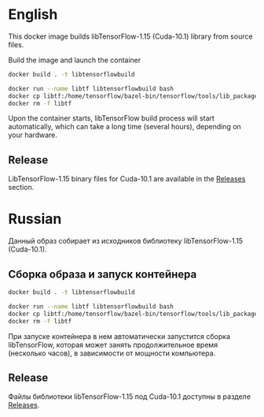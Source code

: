# English 
This docker image builds libTensorFlow-1.15 (Cuda-10.1) library from source files.

Build the image and launch the container
```bash
docker build . -t libtensorflowbuild

docker run --name libtf libtensorflowbuild bash
docker cp libtf:/home/tensorflow/bazel-bin/tensorflow/tools/lib_package/libtensorflow.tar.gz $PWD
docker rm -f libtf
```

Upon the container starts, libTensorFlow build process will start automatically, which can take a long time (several hours), depending on your hardware.

## Release
LibTensorFlow-1.15 binary files for Cuda-10.1 are available in the [Releases](https://github.com/krabiswabbie/libtensorflowbuild/releases) section.

# Russian
Данный образ собирает из исходников библиотеку libTensorFlow-1.15 (Cuda-10.1).

## Сборка образа и запуск контейнера
```bash
docker build . -t libtensorflowbuild

docker run --name libtf libtensorflowbuild bash
docker cp libtf:/home/tensorflow/bazel-bin/tensorflow/tools/lib_package/libtensorflow.tar.gz $PWD
docker rm -f libtf
```

При запуске контейнера в нем автоматически запустится сборка libTensorFlow, которая может занять продолжительное время (несколько часов), в зависимости от мощности компьютера.

## Release
Файлы библиотеки libTensorFlow-1.15 под Cuda-10.1 доступны в разделе [Releases](https://github.com/krabiswabbie/libtensorflowbuild/releases).